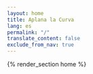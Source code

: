 ```yaml
---
layout: home
title: Aplana la Curva
lang: es
permalink: "/"
translate_content: false
exclude_from_nav: true
---
```



{% render_section home %}

